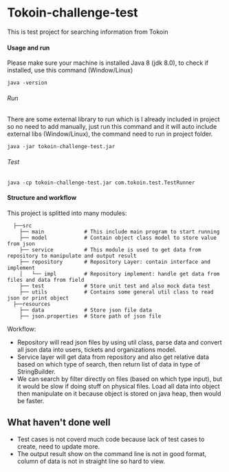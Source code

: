 # Tokoin-challenge-test
This is test project for searching information from Tokoin 

#### Usage and run
Please make sure your machine is installed Java 8 (jdk 8.0), to check if installed, use this command (Window/Linux)

```
java -version
```

###### Run
There are some external library to run which is I already included in project so no need to add manually, 
just run this command and it will auto include external libs (Window/Linux), the command need to run in project folder.

```
java -jar tokoin-challenge-test.jar
```
###### Test
```
java -cp tokoin-challenge-test.jar com.tokoin.test.TestRunner
```
#### Structure and workflow
This project is splitted into many modules:

	  ├──src
		├── main             # This include main program to start running
		├── model            # Contain object class model to store value from json
		├── service          # This module is used to get data from repository to manipulate and output result 
		├── repository       # Repository Layer: contain interface and implement
		│   └── impl         # Repository implement: handle get data from files and data from field
		├── test             # Store unit test and also mock data test
		├── utils            # Contains some general util class to read json or print object 
	  ├──resources           
		├── data			 # Store json file data
		├── json.properties  # Store path of json file

Workflow:

- Repository will read json files by using util class, parse data and convert all json data into users, tickets and organizations model.
- Service layer will get data from repository and also get relative data based on which type of search, then return list of data in type of StringBuilder.
- We can search by filter directly on files (based on which type input), but it would be slow if doing stuff on physical files. Load all data into object then manipulate on it because object is stored on java heap, then would be faster.
## What haven't done well
- Test cases is not coverd much code because lack of test cases to create, need to update more.
- The output result show on the command line is not in good format, column of data is not in straight line so hard to view.